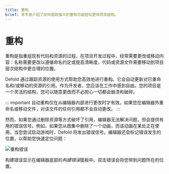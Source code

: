 ```yaml
---
title: 重构
brief: 本手册介绍了如何借助强大的重构功能轻松更改项目结构。
---
```


# 重构

重构是指重组现有代码和资源的过程。在项目开发过程中，经常需要更改或移动内容：名称需要更改以遵循命名约定或提高清晰度，代码或资源文件需要移动到项目层次结构中更合理的位置。

Defold 通过跟踪资源的使用方式帮助您高效地进行重构。它会自动更新对已重命名和/或移动的资源的引用。作为开发者，您应该在工作中感到自由。您的项目是一个灵活的结构，您可以随意更改而不必担心一切都会崩溃和破碎。

::: important
自动重构仅在从编辑器内部进行更改时才有效。如果您在编辑器外重命名或移动文件，对该文件的任何引用都不会自动更改。
:::

然而，如果您通过删除资源等方式破坏了引用，编辑器无法解决问题，但会提供有用的错误信号。例如，如果您从图集中删除了一个动画，而该动画在某处正在使用，当您尝试启动游戏时，Defold 将发出错误信号。编辑器还会标记错误发生的位置，以帮助您快速定位问题：

![重构错误](images/workflow/delete_error.png)

构建错误显示在编辑器底部的*构建错误*面板中。<kbd>双击</kbd>错误会将您带到问题所在的位置。
